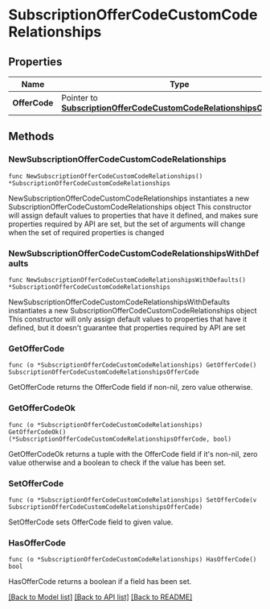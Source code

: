 # SubscriptionOfferCodeCustomCodeRelationships

## Properties

Name | Type | Description | Notes
------------ | ------------- | ------------- | -------------
**OfferCode** | Pointer to [**SubscriptionOfferCodeCustomCodeRelationshipsOfferCode**](SubscriptionOfferCodeCustomCodeRelationshipsOfferCode.md) |  | [optional] 

## Methods

### NewSubscriptionOfferCodeCustomCodeRelationships

`func NewSubscriptionOfferCodeCustomCodeRelationships() *SubscriptionOfferCodeCustomCodeRelationships`

NewSubscriptionOfferCodeCustomCodeRelationships instantiates a new SubscriptionOfferCodeCustomCodeRelationships object
This constructor will assign default values to properties that have it defined,
and makes sure properties required by API are set, but the set of arguments
will change when the set of required properties is changed

### NewSubscriptionOfferCodeCustomCodeRelationshipsWithDefaults

`func NewSubscriptionOfferCodeCustomCodeRelationshipsWithDefaults() *SubscriptionOfferCodeCustomCodeRelationships`

NewSubscriptionOfferCodeCustomCodeRelationshipsWithDefaults instantiates a new SubscriptionOfferCodeCustomCodeRelationships object
This constructor will only assign default values to properties that have it defined,
but it doesn't guarantee that properties required by API are set

### GetOfferCode

`func (o *SubscriptionOfferCodeCustomCodeRelationships) GetOfferCode() SubscriptionOfferCodeCustomCodeRelationshipsOfferCode`

GetOfferCode returns the OfferCode field if non-nil, zero value otherwise.

### GetOfferCodeOk

`func (o *SubscriptionOfferCodeCustomCodeRelationships) GetOfferCodeOk() (*SubscriptionOfferCodeCustomCodeRelationshipsOfferCode, bool)`

GetOfferCodeOk returns a tuple with the OfferCode field if it's non-nil, zero value otherwise
and a boolean to check if the value has been set.

### SetOfferCode

`func (o *SubscriptionOfferCodeCustomCodeRelationships) SetOfferCode(v SubscriptionOfferCodeCustomCodeRelationshipsOfferCode)`

SetOfferCode sets OfferCode field to given value.

### HasOfferCode

`func (o *SubscriptionOfferCodeCustomCodeRelationships) HasOfferCode() bool`

HasOfferCode returns a boolean if a field has been set.


[[Back to Model list]](../README.md#documentation-for-models) [[Back to API list]](../README.md#documentation-for-api-endpoints) [[Back to README]](../README.md)


